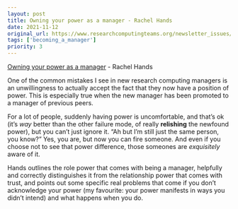 ```yaml
---
layout: post
title: Owning your power as a manager - Rachel Hands
date: 2021-11-12
original_url: https://www.researchcomputingteams.org/newsletter_issues/0100
tags: ['becoming_a_manager']
priority: 3
---
```


<!-- markdownlint-disable MD033 -->
<!-- markdownlint-disable MD041 -->
<!-- markdownlint-disable MD049 -->

[Owning your power as a manager](https://rachelhands.com/2021/11/08/owning-your-power-as-a-manager/) - Rachel Hands

One of the common mistakes I see in new research computing managers is an unwillingness to actually accept the fact that they now have a position of power.  This is especially true when the new manager has been promoted to a manager of previous peers.

For a lot of people, suddenly having power is uncomfortable, and that’s ok (it’s *way* better than the other failure mode, of really **relishing** the newfound power), but you can’t just ignore it. “Ah but I’m still just the same person, you know?”  Yes, you are, but now you can fire someone.  And even if you choose not to see that power difference, those someones are *exquisitely* aware of it.

Hands outlines the role power that comes with being a manager, helpfully and correctly distinguishes it from the relationship power that comes with trust, and points out some specific real problems that come if you don’t acknowledge your power (my favourite: your power manifests in ways you didn’t intend) and what happens when you do.